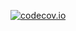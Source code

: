 [![codecov.io](https://codecov.io/gh/thijsjanzen/treeLL/branch/main/graph/badge.svg)](https://app.codecov.io/gh/thijsjanzen/treeLL)
